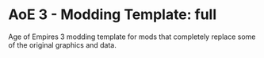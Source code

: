 # AoE 3 - Modding Template: full

Age of Empires 3 modding template for mods that completely replace some of the original graphics and data.
